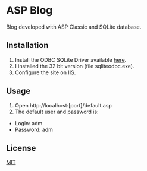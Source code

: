 # ASP Blog

Blog developed with ASP Classic and SQLite database.

## Installation

1. Install the ODBC SQLite Driver available [here](http://www.ch-werner.de/sqliteodbc/).
2. I installed the 32 bit version (file sqliteodbc.exe).
3. Configure the site on IIS.

## Usage

1. Open http://localhost:[port]/default.asp
2. The default user and password is:

- Login: adm
- Password: adm

## License

[MIT](https://choosealicense.com/licenses/mit/)
